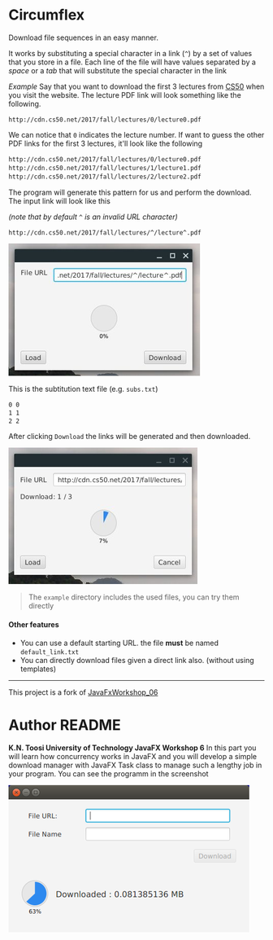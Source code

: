 # Circumflex
Download file sequences in an easy manner.

It works by substituting a special character in a link (`^`) by a set
of values that you store in a file. 
Each line of the file will have values separated by a *space* or a *tab* 
that will substitute the special character in the link

*Example*
Say that you want to download the first 3 lectures from [CS50](http://cs50.tv/) when you visit the website. The lecture PDF link will look something like the following.

```text
http://cdn.cs50.net/2017/fall/lectures/0/lecture0.pdf
```

We can notice that `0` indicates the lecture number. If want to guess the other PDF links for the first 3 lectures, it'll look like the following
```markdown
http://cdn.cs50.net/2017/fall/lectures/0/lecture0.pdf
http://cdn.cs50.net/2017/fall/lectures/1/lecture1.pdf
http://cdn.cs50.net/2017/fall/lectures/2/lecture2.pdf
```
The program will generate this pattern for us and perform the download.
The input link will look like this

*(note that by default `^` is an invalid URL character)*

```markdown
http://cdn.cs50.net/2017/fall/lectures/^/lecture^.pdf
```
![link-example](img/link-example.jpg)

This is the subtitution text file (e.g. `subs.txt`)

```text
0 0
1 1
2 2
```

After clicking `Download` the links will be generated and then downloaded.

![downloading](img/download-cs50-example.jpg)

> The `example` directory includes the used files, you can try them directly 

#### Other features
- You can use a default starting URL. the file **must** be named `default_link.txt`
- You can directly download files given a direct link also. (without using templates)


---
This project is a fork of [JavaFxWorkshop_06](https://github.com/mhrimaz/JavaFXWorkshop_06)

# Author README

**K.N. Toosi University of Technology JavaFX Workshop 6**
In this part you will learn how concurrency works in JavaFX and you will develop a simple download manager with JavaFX Task class to manage such a lengthy job in your program.
You can see the programm in the screenshot

![screenshot](img/downloader.png "Downloader JavaFX")

